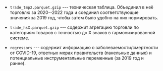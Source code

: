 - `trade_tmp2.parquet.gzip` --- техническая таблица. Объединил в неё торговлю за 2020--2022 года и соединил соответствующие значения за 2019 год, чтобы затем было удобно на них нормировать.

- `trade_hsX.parquet.gzip` --- содержит агрегацию торговли по категориям товаров с точностью до X знаков в гармонизированной системе.

- `regressors` --- содержит информацию о заболеваемости/смертности от COVID-19, ответных мерах правительств (панельные данные) и потенциальные инструментальные переменные (за 2019 год и ранее). 